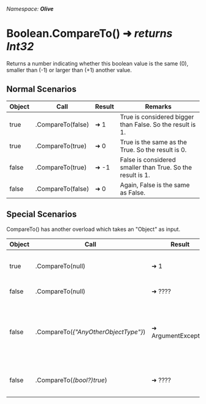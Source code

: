 *Namespace: **Olive***
# Boolean.CompareTo() ➜ *returns Int32*
Returns a number indicating whether this boolean value is the same (0), smaller than (-1) or larger than (+1) another value.

## Normal Scenarios

|Object|Call|Result|Remarks|
|---|---|---|---|
| true | .CompareTo(false)  | ➜ 1 | True is considered bigger than False. So the result is 1.
| true | .CompareTo(true)  | ➜ 0 | True is the same as the True. So the result is 0.
| false | .CompareTo(true)  | ➜ -1 | False is considered smaller than True. So the result is 1.
| false | .CompareTo(false)  | ➜ 0 | Again, False is the same as False.

## Special Scenarios
CompareTo() has another overload which takes an "Object" as input.

|Object|Call|Result|Remarks|
|---|---|---|---|
| true | .CompareTo(null)  | ➜ 1 |  True is considered bigger than NULL. 
| false | .CompareTo(null)  | ➜ ???? |  ***TODO: Test.***
| false | .CompareTo(*{"AnyOtherObjectType"}*)  | ➜ ArgumentException| The actual value of the object parameter should be either a boolean, or null.
| false | .CompareTo(*(bool?)true*)  | ➜ ???? |  ***TODO: Test Nullable bool.***